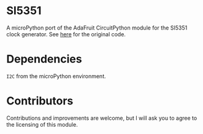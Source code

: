 # SI5351
A microPython port of the AdaFruit CircuitPython module for the SI5351 clock generator. See [here](https://github.com/adafruit/Adafruit_CircuitPython_SI5351) for the original code.

# Dependencies

`I2C` from the microPython environment.

# Contributors

Contributions and improvements are welcome, but I will ask you to agree to the licensing of this module.
